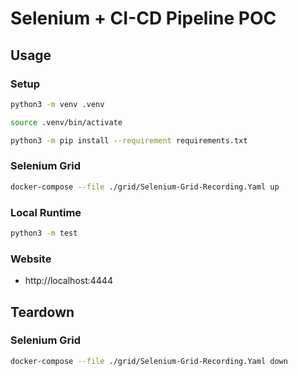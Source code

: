 # Selenium + CI-CD Pipeline POC #

## Usage ##

### Setup ###

```bash
python3 -m venv .venv

source .venv/bin/activate

python3 -m pip install --requirement requirements.txt
```

### Selenium Grid ###

```bash
docker-compose --file ./grid/Selenium-Grid-Recording.Yaml up
```

### Local Runtime ###

```bash
python3 -m test
```

### Website ###

- http://localhost:4444

## Teardown ##

### Selenium Grid ###

```bash
docker-compose --file ./grid/Selenium-Grid-Recording.Yaml down
```
